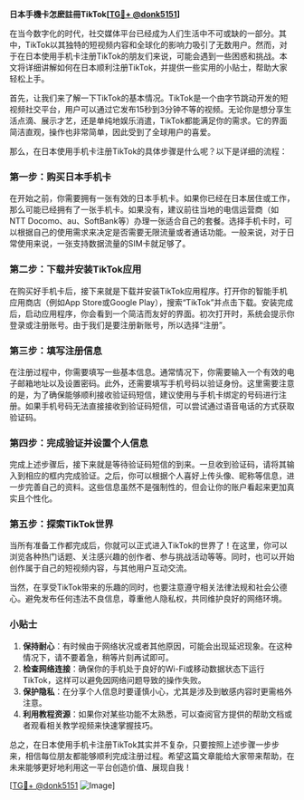 **日本手機卡怎麽註冊TikTok[[TG💪+ @donk5151](https://t.me/s/donk5151)]**

在当今数字化的时代，社交媒体平台已经成为人们生活中不可或缺的一部分。其中，TikTok以其独特的短视频内容和全球化的影响力吸引了无数用户。然而，对于在日本使用手机卡注册TikTok的朋友们来说，可能会遇到一些困惑和挑战。本文将详细讲解如何在日本顺利注册TikTok，并提供一些实用的小贴士，帮助大家轻松上手。

首先，让我们来了解一下TikTok的基本情况。TikTok是一个由字节跳动开发的短视频社交平台，用户可以通过它发布15秒到3分钟不等的视频。无论你是想分享生活点滴、展示才艺，还是单纯地娱乐消遣，TikTok都能满足你的需求。它的界面简洁直观，操作也非常简单，因此受到了全球用户的喜爱。

那么，在日本使用手机卡注册TikTok的具体步骤是什么呢？以下是详细的流程：

### 第一步：购买日本手机卡

在开始之前，你需要拥有一张有效的日本手机卡。如果你已经在日本居住或工作，那么可能已经拥有了一张手机卡。如果没有，建议前往当地的电信运营商（如NTT Docomo、au、SoftBank等）办理一张适合自己的套餐。选择手机卡时，可以根据自己的使用需求来决定是否需要无限流量或者通话功能。一般来说，对于日常使用来说，一张支持数据流量的SIM卡就足够了。

### 第二步：下载并安装TikTok应用

在购买好手机卡后，接下来就是下载并安装TikTok应用程序。打开你的智能手机应用商店（例如App Store或Google Play），搜索“TikTok”并点击下载。安装完成后，启动应用程序，你会看到一个简洁而友好的界面。初次打开时，系统会提示你登录或注册账号。由于我们是要注册新账号，所以选择“注册”。

### 第三步：填写注册信息

在注册过程中，你需要填写一些基本信息。通常情况下，你需要输入一个有效的电子邮箱地址以及设置密码。此外，还需要填写手机号码以验证身份。这里需要注意的是，为了确保能够顺利接收验证码短信，建议使用与手机卡绑定的号码进行注册。如果手机号码无法直接接收到验证码短信，可以尝试通过语音电话的方式获取验证码。

### 第四步：完成验证并设置个人信息

完成上述步骤后，接下来就是等待验证码短信的到来。一旦收到验证码，请将其输入到相应的框内完成验证。之后，你可以根据个人喜好上传头像、昵称等信息，进一步完善自己的资料。这些信息虽然不是强制性的，但会让你的账户看起来更加真实且个性化。

### 第五步：探索TikTok世界

当所有准备工作都完成后，你就可以正式进入TikTok的世界了！在这里，你可以浏览各种热门话题、关注感兴趣的创作者、参与挑战活动等等。同时，也可以开始创作属于自己的短视频内容，与其他用户互动交流。

当然，在享受TikTok带来的乐趣的同时，也要注意遵守相关法律法规和社会公德心。避免发布任何违法不良信息，尊重他人隐私权，共同维护良好的网络环境。

### 小贴士

1. **保持耐心**：有时候由于网络状况或者其他原因，可能会出现延迟现象。在这种情况下，请不要着急，稍等片刻再试即可。
2. **检查网络连接**：确保你的手机处于良好的Wi-Fi或移动数据状态下运行TikTok，这样可以避免因网络问题导致的操作失败。
3. **保护隐私**：在分享个人信息时要谨慎小心，尤其是涉及到敏感内容时更需格外注意。
4. **利用教程资源**：如果你对某些功能不太熟悉，可以查阅官方提供的帮助文档或者观看相关教学视频来快速掌握技巧。

总之，在日本使用手机卡注册TikTok其实并不复杂，只要按照上述步骤一步步来，相信每位朋友都能够顺利完成注册过程。希望这篇文章能给大家带来帮助，在未来能够更好地利用这一平台创造价值、展现自我！

[[TG💪+ @donk5151](https://t.me/s/donk5151) ![Image](https://i.postimg.cc/rwNCRYN7/Snipaste-2025-04-30-17-27-05.png)]